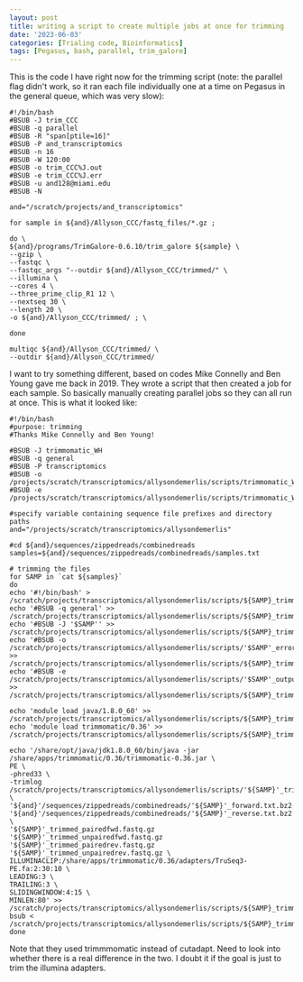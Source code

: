 ```yaml
---
layout: post
title: writing a script to create multiple jobs at once for trimming
date: '2023-06-03'
categories: [Trialing code, Bioinformatics]
tags: [Pegasus, bash, parallel, trim_galore]
---
```


This is the code I have right now for the trimming script (note: the parallel flag didn't work, so it ran each file individually one at a time on Pegasus in the general queue, which was very slow):

```{bash}
#!/bin/bash
#BSUB -J trim_CCC
#BSUB -q parallel
#BSUB -R "span[ptile=16]"
#BSUB -P and_transcriptomics
#BSUB -n 16
#BSUB -W 120:00
#BSUB -o trim_CCC%J.out
#BSUB -e trim_CCC%J.err
#BSUB -u and128@miami.edu
#BSUB -N

and="/scratch/projects/and_transcriptomics"

for sample in ${and}/Allyson_CCC/fastq_files/*.gz ;

do \
${and}/programs/TrimGalore-0.6.10/trim_galore ${sample} \
--gzip \
--fastqc \
--fastqc_args "--outdir ${and}/Allyson_CCC/trimmed/" \
--illumina \
--cores 4 \
--three_prime_clip_R1 12 \
--nextseq 30 \
--length 20 \
-o ${and}/Allyson_CCC/trimmed/ ; \

done

multiqc ${and}/Allyson_CCC/trimmed/ \
--outdir ${and}/Allyson_CCC/trimmed/
```

I want to try something different, based on codes Mike Connelly and Ben Young gave me back in 2019. They wrote a script that then created a job for each sample. So basically manually creating parallel jobs so they can all run at once. This is what it looked like:

```{bash}
#!/bin/bash
#purpose: trimming
#Thanks Mike Connelly and Ben Young!

#BSUB -J trimmomatic_WH
#BSUB -q general
#BSUB -P transcriptomics
#BSUB -o /projects/scratch/transcriptomics/allysondemerlis/scripts/trimmomatic_WH%J.out
#BSUB -e /projects/scratch/transcriptomics/allysondemerlis/scripts/trimmomatic_WH%J.err

#specify variable containing sequence file prefixes and directory paths
and="/projects/scratch/transcriptomics/allysondemerlis"

#cd ${and}/sequences/zippedreads/combinedreads
samples=${and}/sequences/zippedreads/combinedreads/samples.txt

# trimming the files
for SAMP in `cat ${samples}`
do
echo '#!/bin/bash' > /scratch/projects/transcriptomics/allysondemerlis/scripts/${SAMP}_trimming.job
echo '#BSUB -q general' >> /scratch/projects/transcriptomics/allysondemerlis/scripts/${SAMP}_trimming.job
echo '#BSUB -J '$SAMP'' >> /scratch/projects/transcriptomics/allysondemerlis/scripts/${SAMP}_trimming.job
echo '#BSUB -o /scratch/projects/transcriptomics/allysondemerlis/scripts/'$SAMP'_error_trimming.txt' >> /scratch/projects/transcriptomics/allysondemerlis/scripts/${SAMP}_trimming.job
echo '#BSUB -e /scratch/projects/transcriptomics/allysondemerlis/scripts/'$SAMP'_output_trimming.txt' >> /scratch/projects/transcriptomics/allysondemerlis/scripts/${SAMP}_trimming.job

echo 'module load java/1.8.0_60' >> /scratch/projects/transcriptomics/allysondemerlis/scripts/${SAMP}_trimming.job
echo 'module load trimmomatic/0.36' >> /scratch/projects/transcriptomics/allysondemerlis/scripts/${SAMP}_trimming.job

echo '/share/opt/java/jdk1.8.0_60/bin/java -jar /share/apps/trimmomatic/0.36/trimmomatic-0.36.jar \
PE \
-phred33 \
-trimlog /scratch/projects/transcriptomics/allysondemerlis/scripts/'${SAMP}'_trim.log \
'${and}'/sequences/zippedreads/combinedreads/'${SAMP}'_forward.txt.bz2 '${and}'/sequences/zippedreads/combinedreads/'${SAMP}'_reverse.txt.bz2 \
'${SAMP}'_trimmed_pairedfwd.fastq.gz '${SAMP}'_trimmed_unpairedfwd.fastq.gz '${SAMP}'_trimmed_pairedrev.fastq.gz '${SAMP}'_trimmed_unpairedrev.fastq.gz \
ILLUMINACLIP:/share/apps/trimmomatic/0.36/adapters/TruSeq3-PE.fa:2:30:10 \
LEADING:3 \
TRAILING:3 \
SLIDINGWINDOW:4:15 \
MINLEN:80' >> /scratch/projects/transcriptomics/allysondemerlis/scripts/${SAMP}_trimming.job
bsub < /scratch/projects/transcriptomics/allysondemerlis/scripts/${SAMP}_trimming.job
done
```

Note that they used trimmmomatic instead of cutadapt. Need to look into whether there is a real difference in the two. I doubt it if the goal is just to trim the illumina adapters.

